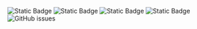 ![Static Badge](https://img.shields.io/badge/blacklists-60-000000) ![Static Badge](https://img.shields.io/badge/blacklisted-2789635-cc0000) ![Static Badge](https://img.shields.io/badge/whitelisted-2245-00CC00) ![Static Badge](https://img.shields.io/badge/streaming_blacklist-28107-000000) ![GitHub issues](https://img.shields.io/github/issues/fabriziosalmi/blacklists)
